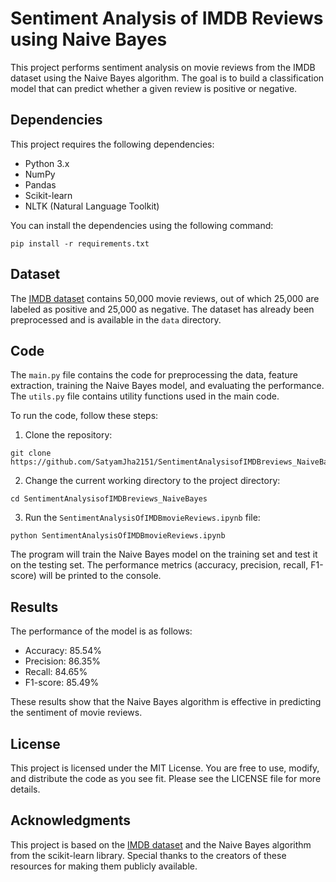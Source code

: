 # Sentiment Analysis of IMDB Reviews using Naive Bayes

This project performs sentiment analysis on movie reviews from the IMDB dataset using the Naive Bayes algorithm. The goal is to build a classification model that can predict whether a given review is positive or negative. 

## Dependencies

This project requires the following dependencies:

- Python 3.x
- NumPy
- Pandas
- Scikit-learn
- NLTK (Natural Language Toolkit)

You can install the dependencies using the following command:

```
pip install -r requirements.txt
```

## Dataset

The [IMDB dataset](https://ai.stanford.edu/~amaas/data/sentiment/) contains 50,000 movie reviews, out of which 25,000 are labeled as positive and 25,000 as negative. The dataset has already been preprocessed and is available in the `data` directory.

## Code

The `main.py` file contains the code for preprocessing the data, feature extraction, training the Naive Bayes model, and evaluating the performance. The `utils.py` file contains utility functions used in the main code.

To run the code, follow these steps:

1. Clone the repository:

```
git clone https://github.com/SatyamJha2151/SentimentAnalysisofIMDBreviews_NaiveBayes.git
```

2. Change the current working directory to the project directory:

```
cd SentimentAnalysisofIMDBreviews_NaiveBayes
```

3. Run the `SentimentAnalysisOfIMDBmovieReviews.ipynb` file:

```
python SentimentAnalysisOfIMDBmovieReviews.ipynb
```

The program will train the Naive Bayes model on the training set and test it on the testing set. The performance metrics (accuracy, precision, recall, F1-score) will be printed to the console.

## Results

The performance of the model is as follows:

- Accuracy: 85.54%
- Precision: 86.35%
- Recall: 84.65%
- F1-score: 85.49%

These results show that the Naive Bayes algorithm is effective in predicting the sentiment of movie reviews.

## License

This project is licensed under the MIT License. You are free to use, modify, and distribute the code as you see fit. Please see the LICENSE file for more details.

## Acknowledgments

This project is based on the [IMDB dataset](https://ai.stanford.edu/~amaas/data/sentiment/) and the Naive Bayes algorithm from the scikit-learn library. Special thanks to the creators of these resources for making them publicly available.
